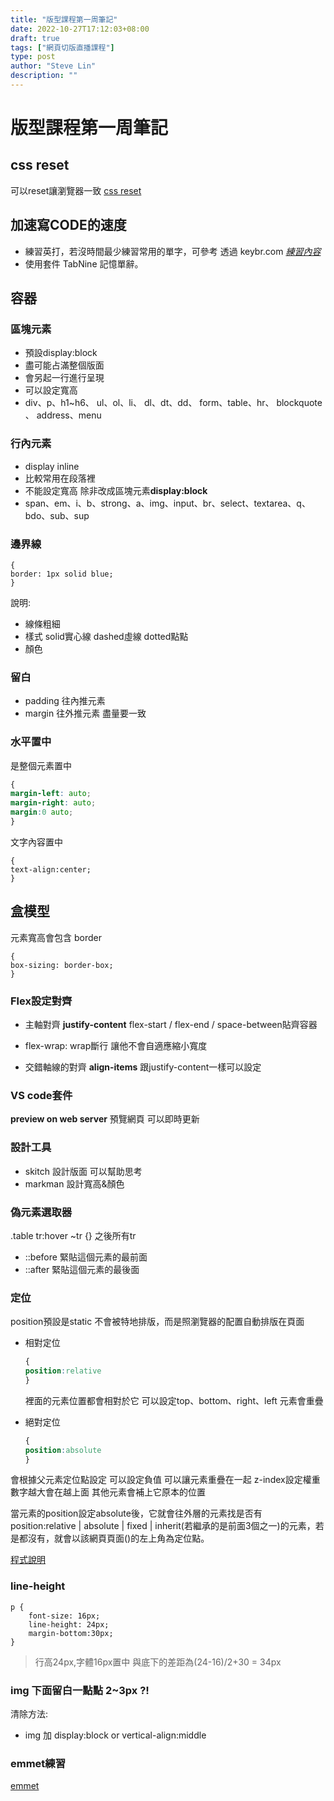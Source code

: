 ```yaml
---
title: "版型課程第一周筆記"
date: 2022-10-27T17:12:03+08:00
draft: true
tags: ["網頁切版直播課程"]
type: post
author: "Steve Lin"
description: ""
---
```




# 版型課程第一周筆記

## css reset
可以reset讓瀏覽器一致
[css reset ](https://meyerweb.com/eric/tools/css/reset/)

## 加速寫CODE的速度
* 練習英打，若沒時間最少練習常用的單字，可參考   透過 keybr.com [*練習內容*](https://github.com/hexschool/EmmetPractice)
* 使用套件 TabNine  記憶單辭。

## 容器
### 區塊元素
- 預設display:block
- 盡可能占滿整個版面
- 會另起一行進行呈現
- 可以設定寬高
- div、p、h1~h6、
ul、ol、li、
dl、dt、dd、
form、table、hr、
blockquote 、
address、menu

### 行內元素
- display inline
- 比較常用在段落裡
- 不能設定寬高 除非改成區塊元素**display:block**
- span、em、i、b、strong、a、img、input、br、select、textarea、q、bdo、sub、sup

### 邊界線
``` css=
{
border: 1px solid blue;
}
```

說明:
- 線條粗細
- 樣式 solid實心線 dashed虛線 dotted點點
- 顏色

### 留白
- padding
往內推元素
- margin
往外推元素
盡量要一致

### 水平置中
是整個元素置中
```css =
{
margin-left: auto;
margin-right: auto;
margin:0 auto;
}
```
文字內容置中
```css=
{
text-align:center;
}
```



## 盒模型
元素寬高會包含 border
```css=
{
box-sizing: border-box;
}
```


### Flex設定對齊
- 主軸對齊
**justify-content**
flex-start / flex-end / space-between貼齊容器

- flex-wrap: wrap斷行
讓他不會自適應縮小寬度

- 交錯軸線的對齊
**align-items**
跟justify-content一樣可以設定

### VS code套件 
**preview on web server**
預覽網頁
可以即時更新

### 設計工具
- skitch
  設計版面 可以幫助思考
- markman
  設計寬高&顏色


### 偽元素選取器
.table tr:hover ~tr {}
之後所有tr

- ::before 緊貼這個元素的最前面
- ::after  緊貼這個元素的最後面

### 定位
position預設是static
不會被特地排版，而是照瀏覽器的配置自動排版在頁面


- 相對定位
  ```css
  {
  position:relative
  }
  ```
  裡面的元素位置都會相對於它
  可以設定top、bottom、right、left
  元素會重疊
  
- 絕對定位
  ```css
  {
  position:absolute
  }
  ```
會根據父元素定位點設定
可以設定負值
可以讓元素重疊在一起
z-index設定權重 數字越大會在越上面
其他元素會補上它原本的位置

當元素的position設定absolute後，它就會往外層的元素找是否有position:relative | absolute | fixed | inherit(若繼承的是前面3個之一)的元素，若是都沒有，就會以該網頁頁面(<body>)的左上角為定位點。

[程式說明](https://ithelp.ithome.com.tw/articles/10212202)


### line-height
```css=
p {
    font-size: 16px;
    line-height: 24px;
    margin-bottom:30px;
}
```
> 行高24px,字體16px置中
> 與底下的差距為(24-16)/2+30 = 34px
> 

### img 下面留白一點點 2~3px ?!
清除方法:
* img 加 display:block or vertical-align:middle

### emmet練習
[emmet](https://docs.emmet.io/cheat-sheet/)